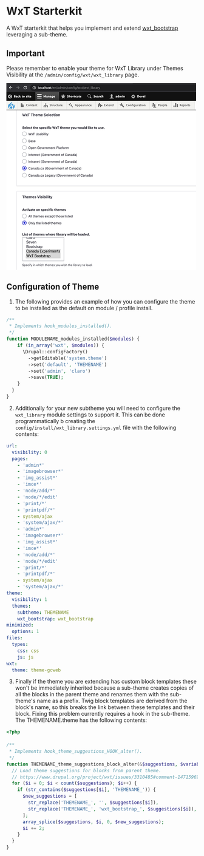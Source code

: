 # WxT Starterkit

A WxT starterkit that helps you implement and extend [wxt_bootstrap][wxt_bootstrap] leveraging a sub-theme.

## Important

Please remember to enable your theme for WxT Library under Themes Visibility at the `/admin/config/wxt/wxt_library` page.

![WxT Library](images/wxt_library.png?raw=true "Library")

[wxt_bootstrap]: https://www.drupal.org/project/wxt_bootstrap

## Configuration of Theme

1. The following provides an example of how you can configure the theme to be installed as the default on module / profile install.

```php
/**
 * Implements hook_modules_installed().
 */
function MODULENAME_modules_installed($modules) {
    if (in_array('wxt', $modules)) {
      \Drupal::configFactory()
        ->getEditable('system.theme')
        ->set('default', 'THEMENAME')
        ->set('admin', 'claro')
        ->save(TRUE);
    }
  }
}
```

2. Additionally for your new subtheme you will need to configure the `wxt_library` module settings to support it. This can be done programmatically b creating the `config/install/wxt_library.settings.yml` file with the following contents:

```yaml
url:
  visibility: 0
  pages:
    - 'admin*'
    - 'imagebrowser*'
    - 'img_assist*'
    - 'imce*'
    - 'node/add/*'
    - 'node/*/edit'
    - 'print/*'
    - 'printpdf/*'
    - system/ajax
    - 'system/ajax/*'
    - 'admin*'
    - 'imagebrowser*'
    - 'img_assist*'
    - 'imce*'
    - 'node/add/*'
    - 'node/*/edit'
    - 'print/*'
    - 'printpdf/*'
    - system/ajax
    - 'system/ajax/*'
theme:
  visibility: 1
  themes:
    subtheme: THEMENAME
    wxt_bootstrap: wxt_bootstrap
minimized:
  options: 1
files:
  types:
    css: css
    js: js
wxt:
  theme: theme-gcweb
```

3. Finally if the theme you are extending has custom block templates these won't be immediately inherited because a sub-theme creates copies of all the blocks in the parent theme and renames them with the sub-theme's name as a prefix. Twig block templates are derived from the block's name, so this breaks the link between these templates and their block. Fixing this problem currently requires a hook in the sub-theme. The THEMENAME.theme has the following contents:

```php
<?php

/**
 * Implements hook_theme_suggestions_HOOK_alter().
 */
function THEMENAME_theme_suggestions_block_alter(&$suggestions, $variables) {
  // Load theme suggestions for blocks from parent theme.
  // https://www.drupal.org/project/wxt/issues/3310485#comment-14715969
  for ($i = 0; $i < count($suggestions); $i++) {
    if (str_contains($suggestions[$i], 'THEMENAME_')) {
      $new_suggestions = [
        str_replace('THEMENAME_', '', $suggestions[$i]),
        str_replace('THEMENAME_', 'wxt_bootstrap_', $suggestions[$i]),
      ];
      array_splice($suggestions, $i, 0, $new_suggestions);
      $i += 2;
    }
  }
}

```
